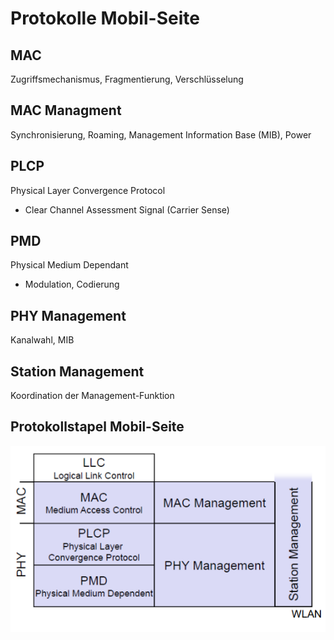 # Protokolle Mobil-Seite

## MAC

Zugriffsmechanismus, Fragmentierung, Verschlüsselung

## MAC Managment

Synchronisierung, Roaming, Management Information Base (MIB), Power

## PLCP

Physical Layer Convergence Protocol

- Clear Channel Assessment Signal (Carrier Sense)

## PMD

Physical Medium Dependant

- Modulation, Codierung

## PHY Management

Kanalwahl, MIB

## Station Management

Koordination der Management-Funktion

## Protokollstapel Mobil-Seite

![image](../assets/WlanProtokolleMobilSeite.png)

